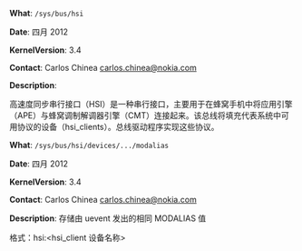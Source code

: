 **What**: `/sys/bus/hsi`

**Date**: 四月 2012

**KernelVersion**: 3.4

**Contact**: Carlos Chinea <carlos.chinea@nokia.com>

**Description**:

高速度同步串行接口（HSI）是一种串行接口，主要用于在蜂窝手机中将应用引擎（APE）与蜂窝调制解调器引擎（CMT）连接起来。该总线将填充代表系统中可用协议的设备（hsi_clients）。总线驱动程序实现这些协议。

**What**: `/sys/bus/hsi/devices/.../modalias`

**Date**: 四月 2012

**KernelVersion**: 3.4

**Contact**: Carlos Chinea <carlos.chinea@nokia.com>

**Description**: 存储由 uevent 发出的相同 MODALIAS 值

格式：hsi:<hsi_client 设备名称>
